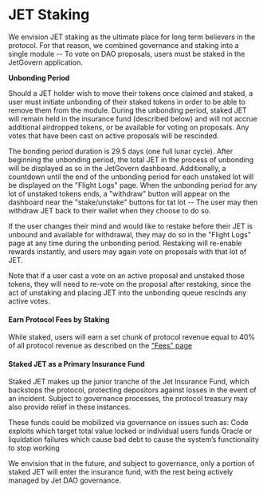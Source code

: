# JET Staking

We envision JET staking as the ultimate place for long term believers in the protocol. For that reason, we combined governance and staking into a single module -- To vote on DAO proposals, users must be staked in the JetGovern application.&#x20;

**Unbonding Period**

Should a JET holder wish to move their tokens once claimed and staked, a user must initiate  unbonding of their staked tokens in order to be able to remove them from the module. During the unbonding period, staked JET will remain held in the insurance fund (described below) and will not accrue additional airdropped tokens, or be available for voting on proposals. Any votes that have been cast on active proposals will be rescinded.

The bonding period duration is 29.5 days (one full lunar cycle). After beginning the unbonding period, the total JET in the process of unbonding will be displayed as so in the JetGovern dashboard. Additionally, a countdown until the end of the unbonding period for each unstaked lot will be displayed on the "Flight Logs" page. When the unbonding period for any lot of unstaked tokens ends, a "withdraw" button will appear on the dashboard near the "stake/unstake" buttons for tat lot -- The user may then withdraw JET back to their wallet when they choose to do so.

If the user changes their mind and would like to restake before their JET is unbound and available for withdrawal, they may do so in the "Flight Logs" page at any time during the unbonding period. Restaking will re-enable rewards instantly, and users may again vote on proposals with that lot of JET.&#x20;

Note that if a user cast a vote on an active proposal and unstaked those tokens, they will need to re-vote on the proposal after restaking, since the act of unstaking and placing JET into the unbonding queue rescinds any active votes.

#### Earn Protocol Fees by Staking

While staked, users will earn a set chunk of protocol revenue equal to 40% of all protocol revenue as described on the ["Fees" page](fees.md)

#### **Staked JET as a Primary Insurance Fund**

Staked JET makes up the junior tranche of the Jet Insurance Fund, which backstops the protocol, protecting depositors against losses in the event of an incident. Subject to governance processes, the protocol treasury may also provide relief in these instances.

These funds could be mobilized via governance on issues such as: Code exploits which target total value locked or individual users funds Oracle or liquidation failures which cause bad debt to cause the system’s functionality to stop working

We envision that in the future, and subject to governance, only a portion of staked JET will enter the insurance fund, with the rest being actively managed by Jet DAO governance.
